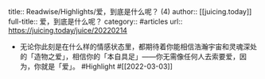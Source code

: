 title:: Readwise/Highlights/爱，到底是什么呢？ (4)
author:: [[juicing.today]]
full-title:: 爱，到底是什么呢？
category:: #articles
url:: https://juicing.today/juice/20220214

- 无论你此刻是在什么样的情感状态里，都期待着你能相信浩瀚宇宙和灵魂深处的「造物之爱」，相信你的「本自具足」——你无需像任何人去索要爱，因为，你就是「爱」。 #Highlight #[[2022-03-03]]